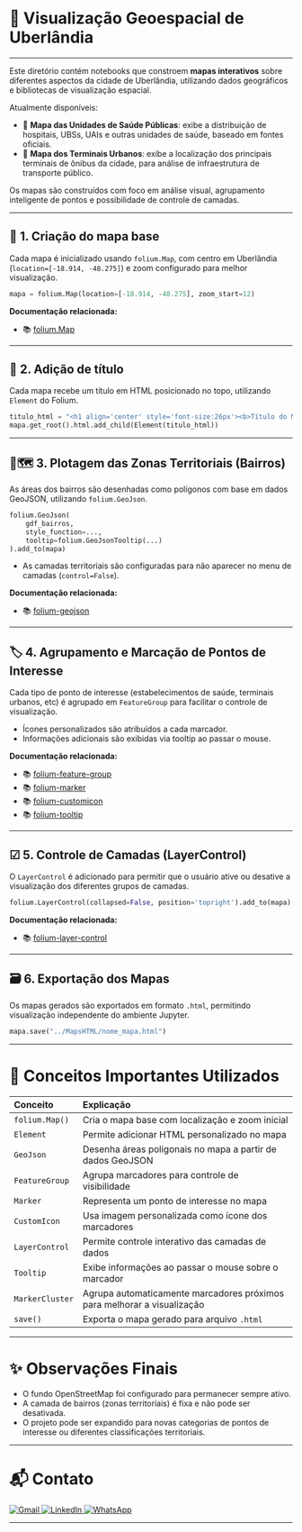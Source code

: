 
# 📝 Visualização Geoespacial de Uberlândia

---

Este diretório contém notebooks que constroem **mapas interativos** sobre diferentes aspectos da cidade de Uberlândia, utilizando dados geográficos e bibliotecas de visualização espacial.

Atualmente disponíveis:

- 🏥 **Mapa das Unidades de Saúde Públicas**: exibe a distribuição de hospitais, UBSs, UAIs e outras unidades de saúde, baseado em fontes oficiais.
- 🚌 **Mapa dos Terminais Urbanos**: exibe a localização dos principais terminais de ônibus da cidade, para análise de infraestrutura de transporte público.

Os mapas são construídos com foco em análise visual, agrupamento inteligente de pontos e possibilidade de controle de camadas.

---

## 📍 1. Criação do mapa base

Cada mapa é inicializado usando `folium.Map`, com centro em Uberlândia (`location=[-18.914, -48.275]`) e zoom configurado para melhor visualização.

```python
mapa = folium.Map(location=[-18.914, -48.275], zoom_start=12)
```

**Documentação relacionada:**
- 📚 [folium.Map](https://python-visualization.github.io/folium/latest/user_guide/map.html)

---

## 📝 2. Adição de título

Cada mapa recebe um título em HTML posicionado no topo, utilizando `Element` do Folium.

```python
titulo_html = "<h1 align='center' style='font-size:26px'><b>Título do Mapa</b></h1>"
mapa.get_root().html.add_child(Element(titulo_html))
```

---

## 📍🗺️ 3. Plotagem das Zonas Territoriais (Bairros)

As áreas dos bairros são desenhadas como polígonos com base em dados GeoJSON, utilizando `folium.GeoJson`.

```python
folium.GeoJson(
    gdf_bairros,
    style_function=...,
    tooltip=folium.GeoJsonTooltip(...)
).add_to(mapa)
```

- As camadas territoriais são configuradas para não aparecer no menu de camadas (`control=False`).

**Documentação relacionada:**
- 📚 [folium-geojson](https://python-visualization.github.io/folium/latest/user_guide/geojson/geojson.html)

---

## 🏷️ 4. Agrupamento e Marcação de Pontos de Interesse

Cada tipo de ponto de interesse (estabelecimentos de saúde, terminais urbanos, etc) é agrupado em `FeatureGroup` para facilitar o controle de visualização.

- Ícones personalizados são atribuídos a cada marcador.
- Informações adicionais são exibidas via tooltip ao passar o mouse.

**Documentação relacionada:**
- 📚 [folium-feature-group](https://python-visualization.github.io/folium/latest/user_guide/plugins/featuregroup_subgroup.html)
- 📚 [folium-marker](https://python-visualization.github.io/folium/latest/getting_started.html)
- 📚 [folium-customicon](https://python-visualization.github.io/folium/latest/user_guide/ui_elements/icons.html)
- 📚 [folium-tooltip](https://python-visualization.github.io/folium/latest/user_guide/geojson/geojson_popup_and_tooltip.html)

---

## ☑ 5. Controle de Camadas (LayerControl)

O `LayerControl` é adicionado para permitir que o usuário ative ou desative a visualização dos diferentes grupos de camadas.

```python
folium.LayerControl(collapsed=False, position='topright').add_to(mapa)
```

**Documentação relacionada:**
- 📚 [folium-layer-control](https://python-visualization.github.io/folium/latest/user_guide/ui_elements/layer_control.html)

---

## 🗃️ 6. Exportação dos Mapas

Os mapas gerados são exportados em formato `.html`, permitindo visualização independente do ambiente Jupyter.

```python
mapa.save("../MapsHTML/nome_mapa.html")
```

---

# 📖 Conceitos Importantes Utilizados

| Conceito             | Explicação                                                                 |
|:---------------------|:--------------------------------------------------------------------------|
| `folium.Map()`        | Cria o mapa base com localização e zoom inicial                           |
| `Element`             | Permite adicionar HTML personalizado no mapa                             |
| `GeoJson`             | Desenha áreas poligonais no mapa a partir de dados GeoJSON                |
| `FeatureGroup`        | Agrupa marcadores para controle de visibilidade                          |
| `Marker`              | Representa um ponto de interesse no mapa                                 |
| `CustomIcon`          | Usa imagem personalizada como ícone dos marcadores                       |
| `LayerControl`        | Permite controle interativo das camadas de dados                         |
| `Tooltip`             | Exibe informações ao passar o mouse sobre o marcador                     |
| `MarkerCluster`       | Agrupa automaticamente marcadores próximos para melhorar a visualização |
| `save()`              | Exporta o mapa gerado para arquivo `.html`                               |

---

# ✨ Observações Finais

- O fundo OpenStreetMap foi configurado para permanecer sempre ativo.
- A camada de bairros (zonas territoriais) é fixa e não pode ser desativada.
- O projeto pode ser expandido para novas categorias de pontos de interesse ou diferentes classificações territoriais.

---

# 📬 Contato

<p align="left">
  <a href="mailto:leandro.nanndo@gmail.com" title="Gmail">
    <img src="https://img.shields.io/badge/-Gmail-FF0000?style=flat-square&labelColor=FF0000&logo=gmail&logoColor=white" alt="Gmail"/>
  </a>
  <a href="https://www.linkedin.com/in/leandroornelas/" title="LinkedIn">
    <img src="https://img.shields.io/badge/-Linkedin-0e76a8?style=flat-square&logo=Linkedin&logoColor=white" alt="LinkedIn"/>
  </a>
  <a href="https://api.whatsapp.com/send?phone=5534991949009" title="WhatsApp">
    <img src="https://img.shields.io/badge/-WhatsApp-25d366?style=flat-square&labelColor=25d366&logo=whatsapp&logoColor=white" alt="WhatsApp"/>
  </a>
</p>

---
